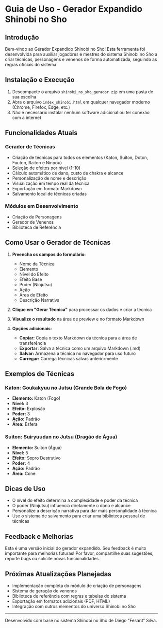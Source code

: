 # Guia de Uso - Gerador Expandido Shinobi no Sho

## Introdução

Bem-vindo ao Gerador Expandido Shinobi no Sho! Esta ferramenta foi desenvolvida para auxiliar jogadores e mestres do sistema Shinobi no Sho a criar técnicas, personagens e venenos de forma automatizada, seguindo as regras oficiais do sistema.

## Instalação e Execução

1. Descompacte o arquivo `shinobi_no_sho_gerador.zip` em uma pasta de sua escolha
2. Abra o arquivo `index_shinobi.html` em qualquer navegador moderno (Chrome, Firefox, Edge, etc.)
3. Não é necessário instalar nenhum software adicional ou ter conexão com a internet

## Funcionalidades Atuais

### Gerador de Técnicas
- Criação de técnicas para todos os elementos (Katon, Suiton, Doton, Fuuton, Raiton e Ninpou)
- Seleção de efeitos por nível (1-10)
- Cálculo automático de dano, custo de chakra e alcance
- Personalização de nome e descrição
- Visualização em tempo real da técnica
- Exportação em formato Markdown
- Salvamento local de técnicas criadas

### Módulos em Desenvolvimento
- Criação de Personagens
- Gerador de Venenos
- Biblioteca de Referência

## Como Usar o Gerador de Técnicas

1. **Preencha os campos do formulário:**
   - Nome da Técnica
   - Elemento
   - Nível do Efeito
   - Efeito Base
   - Poder (Ninjutsu)
   - Ação
   - Área de Efeito
   - Descrição Narrativa

2. **Clique em "Gerar Técnica"** para processar os dados e criar a técnica

3. **Visualize o resultado** na área de preview e no formato Markdown

4. **Opções adicionais:**
   - **Copiar:** Copia o texto Markdown da técnica para a área de transferência
   - **Exportar:** Salva a técnica como um arquivo Markdown (.md)
   - **Salvar:** Armazena a técnica no navegador para uso futuro
   - **Carregar:** Carrega técnicas salvas anteriormente

## Exemplos de Técnicas

### Katon: Goukakyuu no Jutsu (Grande Bola de Fogo)
- **Elemento:** Katon (Fogo)
- **Nível:** 3
- **Efeito:** Explosão
- **Poder:** 3
- **Ação:** Padrão
- **Área:** Esfera

### Suiton: Suiryuudan no Jutsu (Dragão de Água)
- **Elemento:** Suiton (Água)
- **Nível:** 5
- **Efeito:** Sopro Destrutivo
- **Poder:** 4
- **Ação:** Padrão
- **Área:** Cone

## Dicas de Uso

- O nível do efeito determina a complexidade e poder da técnica
- O poder (Ninjutsu) influencia diretamente o dano e alcance
- Personalize a descrição narrativa para dar mais personalidade à técnica
- Use o sistema de salvamento para criar uma biblioteca pessoal de técnicas

## Feedback e Melhorias

Esta é uma versão inicial do gerador expandido. Seu feedback é muito importante para melhorias futuras! Por favor, compartilhe suas sugestões, reporte bugs ou solicite novas funcionalidades.

## Próximas Atualizações Planejadas

- Implementação completa do módulo de criação de personagens
- Sistema de geração de venenos
- Biblioteca de referência com regras e tabelas do sistema
- Exportação em formatos adicionais (PDF, HTML)
- Integração com outros elementos do universo Shinobi no Sho

---

Desenvolvido com base no sistema Shinobi no Sho de Diego "Fesant" Silva.
